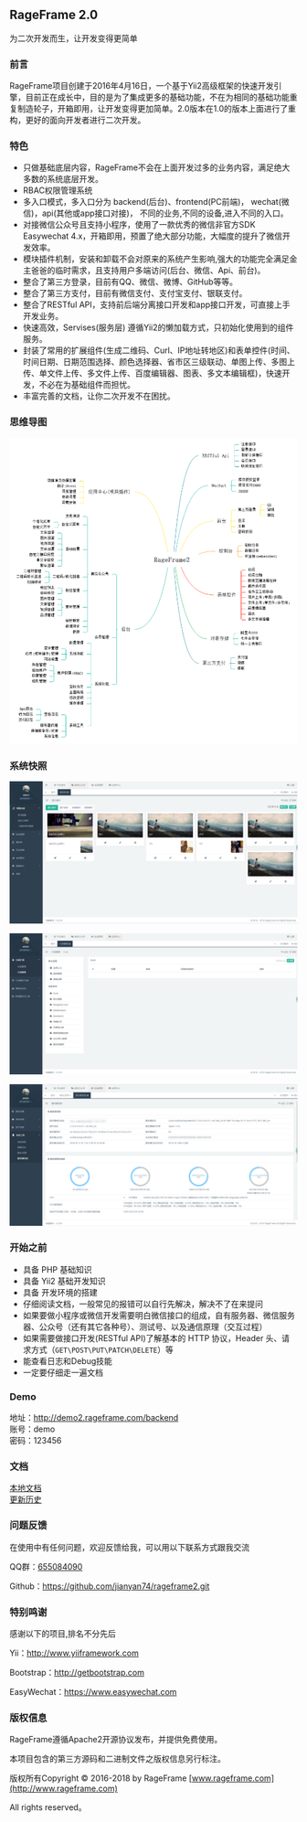 ## RageFrame 2.0

为二次开发而生，让开发变得更简单

### 前言

RageFrame项目创建于2016年4月16日，一个基于Yii2高级框架的快速开发引擎，目前正在成长中，目的是为了集成更多的基础功能，不在为相同的基础功能重复制造轮子，开箱即用，让开发变得更加简单。2.0版本在1.0的版本上面进行了重构，更好的面向开发者进行二次开发。

### 特色

- 只做基础底层内容，RageFrame不会在上面开发过多的业务内容，满足绝大多数的系统底层开发。
- RBAC权限管理系统
- 多入口模式，多入口分为 backend(后台)、frontend(PC前端)， wechat(微信)，api(其他或app接口对接)， 不同的业务,不同的设备,进入不同的入口。
- 对接微信公众号且支持小程序，使用了一款优秀的微信非官方SDK Easywechat 4.x，开箱即用，预置了绝大部分功能，大幅度的提升了微信开发效率。
- 模块插件机制，安装和卸载不会对原来的系统产生影响,强大的功能完全满足金主爸爸的临时需求，且支持用户多端访问(后台、微信、Api、前台)。
- 整合了第三方登录，目前有QQ、微信、微博、GitHub等等。
- 整合了第三方支付，目前有微信支付、支付宝支付、银联支付。
- 整合了RESTful API，支持前后端分离接口开发和app接口开发，可直接上手开发业务。
- 快速高效，Servises(服务层) 遵循Yii2的懒加载方式，只初始化使用到的组件服务。
- 封装了常用的扩展组件(生成二维码、Curl、IP地址转地区)和表单控件(时间、时间日期、日期范围选择、颜色选择器、省市区三级联动、单图上传、多图上传、单文件上传、多文件上传、百度编辑器、图表、多文本编辑框)，快速开发，不必在为基础组件而担忧。
- 丰富完善的文档，让你二次开发不在困扰。

### 思维导图

![image](docs/guide-zh-CN/images/RageFrame2.png)

### 系统快照

![image](docs/guide-zh-CN/images/material.png)

![image](docs/guide-zh-CN/images/addon.png)

![image](docs/guide-zh-CN/images/sysInfo.png)

### 开始之前

- 具备 PHP 基础知识
- 具备 Yii2 基础开发知识
- 具备 开发环境的搭建
- 仔细阅读文档，一般常见的报错可以自行先解决，解决不了在来提问
- 如果要做小程序或微信开发需要明白微信接口的组成，自有服务器、微信服务器、公众号（还有其它各种号）、测试号、以及通信原理（交互过程）
- 如果需要做接口开发(RESTful API)了解基本的 HTTP 协议，Header 头、请求方式（`GET\POST\PUT\PATCH\DELETE`）等
- 能查看日志和Debug技能
- 一定要仔细走一遍文档

### Demo

地址：http://demo2.rageframe.com/backend  
账号：demo  
密码：123456

### 文档

[本地文档](docs/guide-zh-CN/README.md)  
[更新历史](docs/guide-zh-CN/start-update-log.md)

### 问题反馈

在使用中有任何问题，欢迎反馈给我，可以用以下联系方式跟我交流

QQ群：[655084090](https://jq.qq.com/?_wv=1027&k=4BeVA2r)

Github：https://github.com/jianyan74/rageframe2.git

### 特别鸣谢

感谢以下的项目,排名不分先后

Yii：http://www.yiiframework.com

Bootstrap：http://getbootstrap.com

EasyWechat：https://www.easywechat.com

### 版权信息

RageFrame遵循Apache2开源协议发布，并提供免费使用。

本项目包含的第三方源码和二进制文件之版权信息另行标注。

版权所有Copyright © 2016-2018 by RageFrame [www.rageframe.com](http://www.rageframe.com)

All rights reserved。